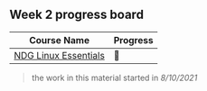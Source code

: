## Week 2 progress board

|Course Name | Progress|
|------------|---------| 
|[NDG Linux Essentials](https://www.netacad.com/courses/os-it/ndg-linux-essentials )|:arrows_counterclockwise:|

>the work in this material started in _8/10/2021_
